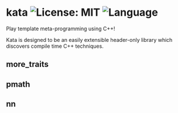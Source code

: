 # kata ![License: MIT](https://img.shields.io/badge/License-MIT-yellow.svg) ![Language](https://img.shields.io/badge/language-C%2B%2B14-blue.svg)
 
 Play template meta-programming using C++!
 
 Kata is designed to be an easily extensible header-only library which discovers compile time C++ techniques.

## more_traits

## pmath

## nn
 